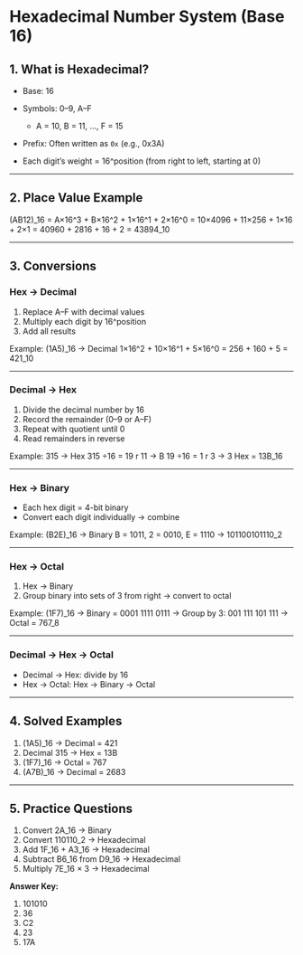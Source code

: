 # **Hexadecimal Number System (Base 16)**


## 1. What is Hexadecimal?

* Base: 16
* Symbols: 0–9, A–F

  * A = 10, B = 11, …, F = 15
* Prefix: Often written as `0x` (e.g., 0x3A)
* Each digit’s weight = 16^position (from right to left, starting at 0)

---

## 2. Place Value Example

(AB12)_16 = A×16^3 + B×16^2 + 1×16^1 + 2×16^0
= 10×4096 + 11×256 + 1×16 + 2×1
= 40960 + 2816 + 16 + 2 = 43894_10

---

## 3. Conversions

### Hex → Decimal

1. Replace A–F with decimal values
2. Multiply each digit by 16^position
3. Add all results

Example: (1A5)_16 → Decimal
1×16^2 + 10×16^1 + 5×16^0 = 256 + 160 + 5 = 421_10

---

### Decimal → Hex

1. Divide the decimal number by 16
2. Record the remainder (0–9 or A–F)
3. Repeat with quotient until 0
4. Read remainders in reverse

Example: 315 → Hex
315 ÷16 = 19 r 11 → B
19 ÷16 = 1 r 3 → 3
Hex = 13B_16

---

### Hex → Binary

* Each hex digit = 4-bit binary
* Convert each digit individually → combine

Example: (B2E)_16 → Binary
B = 1011, 2 = 0010, E = 1110 → 101100101110_2

---

### Hex → Octal

1. Hex → Binary
2. Group binary into sets of 3 from right → convert to octal

Example: (1F7)_16 → Binary = 0001 1111 0111
→ Group by 3: 001 111 101 111 → Octal = 767_8

---

### Decimal → Hex → Octal

* Decimal → Hex: divide by 16
* Hex → Octal: Hex → Binary → Octal

---

## 4. Solved Examples

1. (1A5)_16 → Decimal = 421
2. Decimal 315 → Hex = 13B
3. (1F7)_16 → Octal = 767
4. (A7B)_16 → Decimal = 2683

---

## 5. Practice Questions

1. Convert 2A_16 → Binary
2. Convert 110110_2 → Hexadecimal
3. Add 1F_16 + A3_16 → Hexadecimal
4. Subtract B6_16 from D9_16 → Hexadecimal
5. Multiply 7E_16 × 3 → Hexadecimal

**Answer Key:**

1. 101010
2. 36
3. C2
4. 23
5. 17A
